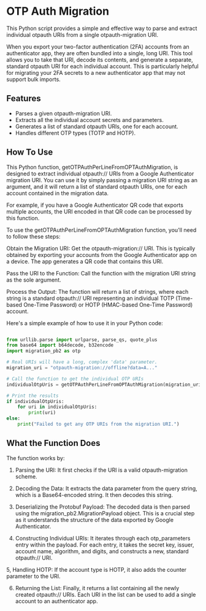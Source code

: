 # OTP Auth Migration
This Python script provides a simple and effective way to parse and extract individual otpauth URIs from a single otpauth-migration URI.

When you export your two-factor authentication (2FA) accounts from an authenticator app, they are often bundled into a single, long URI. This tool allows you to take that URI, decode its contents, and generate a separate, standard otpauth URI for each individual account. This is particularly helpful for migrating your 2FA secrets to a new authenticator app that may not support bulk imports.

## Features
* Parses a given otpauth-migration URI.
* Extracts all the individual account secrets and parameters.
* Generates a list of standard otpauth URIs, one for each account.
* Handles different OTP types (TOTP and HOTP).

## How To Use
This Python function, getOTPAuthPerLineFromOPTAuthMigration, is designed to extract individual otpauth:// URIs from a Google Authenticator migration URI.  You can use it by simply passing a migration URI string as an argument, and it will return a list of standard otpauth URIs, one for each account contained in the migration data.

For example, if you have a Google Authenticator QR code that exports multiple accounts, the URI encoded in that QR code can be processed by this function.

To use the getOTPAuthPerLineFromOPTAuthMigration function, you'll need to follow these steps:

Obtain the Migration URI: Get the otpauth-migration:// URI. This is typically obtained by exporting your accounts from the Google Authenticator app on a device. The app generates a QR code that contains this URI.

Pass the URI to the Function: Call the function with the migration URI string as the sole argument.

Process the Output: The function will return a list of strings, where each string is a standard otpauth:// URI representing an individual TOTP (Time-based One-Time Password) or HOTP (HMAC-based One-Time Password) account.

Here's a simple example of how to use it in your Python code:

```python

from urllib.parse import urlparse, parse_qs, quote_plus
from base64 import b64decode, b32encode
import migration_pb2 as otp

# Real URIs will have a long, complex 'data' parameter.
migration_uri = "otpauth-migration://offline?data=A..." 

# Call the function to get the individual OTP URIs
individualOtpUris = getOTPAuthPerLineFromOPTAuthMigration(migration_uri)

# Print the results
if individualOtpUris:
    for uri in individualOtpUris:
        print(uri)
else:
    print("Failed to get any OTP URIs from the migration URI.")

```
## What the Function Does
The function works by:

1. Parsing the URI: It first checks if the URI is a valid otpauth-migration scheme.

2. Decoding the Data: It extracts the data parameter from the query string, which is a Base64-encoded string. It then decodes this string.

3. Deserializing the Protobuf Payload: The decoded data is then parsed using the migration_pb2.MigrationPayload object. This is a crucial step as it understands the structure of the data exported by Google Authenticator.

4. Constructing Individual URIs: It iterates through each otp_parameters entry within the payload. For each entry, it takes the secret key, issuer, account name, algorithm, and digits, and constructs a new, standard otpauth:// URI.

5, Handling HOTP: If the account type is HOTP, it also adds the counter parameter to the URI.

6. Returning the List: Finally, it returns a list containing all the newly created otpauth:// URIs. Each URI in the list can be used to add a single account to an authenticator app.
